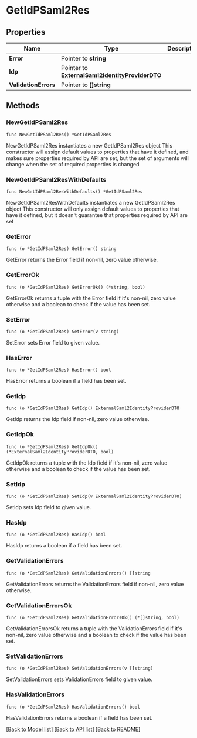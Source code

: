 # GetIdPSaml2Res

## Properties

Name | Type | Description | Notes
------------ | ------------- | ------------- | -------------
**Error** | Pointer to **string** |  | [optional] 
**Idp** | Pointer to [**ExternalSaml2IdentityProviderDTO**](ExternalSaml2IdentityProviderDTO.md) |  | [optional] 
**ValidationErrors** | Pointer to **[]string** |  | [optional] 

## Methods

### NewGetIdPSaml2Res

`func NewGetIdPSaml2Res() *GetIdPSaml2Res`

NewGetIdPSaml2Res instantiates a new GetIdPSaml2Res object
This constructor will assign default values to properties that have it defined,
and makes sure properties required by API are set, but the set of arguments
will change when the set of required properties is changed

### NewGetIdPSaml2ResWithDefaults

`func NewGetIdPSaml2ResWithDefaults() *GetIdPSaml2Res`

NewGetIdPSaml2ResWithDefaults instantiates a new GetIdPSaml2Res object
This constructor will only assign default values to properties that have it defined,
but it doesn't guarantee that properties required by API are set

### GetError

`func (o *GetIdPSaml2Res) GetError() string`

GetError returns the Error field if non-nil, zero value otherwise.

### GetErrorOk

`func (o *GetIdPSaml2Res) GetErrorOk() (*string, bool)`

GetErrorOk returns a tuple with the Error field if it's non-nil, zero value otherwise
and a boolean to check if the value has been set.

### SetError

`func (o *GetIdPSaml2Res) SetError(v string)`

SetError sets Error field to given value.

### HasError

`func (o *GetIdPSaml2Res) HasError() bool`

HasError returns a boolean if a field has been set.

### GetIdp

`func (o *GetIdPSaml2Res) GetIdp() ExternalSaml2IdentityProviderDTO`

GetIdp returns the Idp field if non-nil, zero value otherwise.

### GetIdpOk

`func (o *GetIdPSaml2Res) GetIdpOk() (*ExternalSaml2IdentityProviderDTO, bool)`

GetIdpOk returns a tuple with the Idp field if it's non-nil, zero value otherwise
and a boolean to check if the value has been set.

### SetIdp

`func (o *GetIdPSaml2Res) SetIdp(v ExternalSaml2IdentityProviderDTO)`

SetIdp sets Idp field to given value.

### HasIdp

`func (o *GetIdPSaml2Res) HasIdp() bool`

HasIdp returns a boolean if a field has been set.

### GetValidationErrors

`func (o *GetIdPSaml2Res) GetValidationErrors() []string`

GetValidationErrors returns the ValidationErrors field if non-nil, zero value otherwise.

### GetValidationErrorsOk

`func (o *GetIdPSaml2Res) GetValidationErrorsOk() (*[]string, bool)`

GetValidationErrorsOk returns a tuple with the ValidationErrors field if it's non-nil, zero value otherwise
and a boolean to check if the value has been set.

### SetValidationErrors

`func (o *GetIdPSaml2Res) SetValidationErrors(v []string)`

SetValidationErrors sets ValidationErrors field to given value.

### HasValidationErrors

`func (o *GetIdPSaml2Res) HasValidationErrors() bool`

HasValidationErrors returns a boolean if a field has been set.


[[Back to Model list]](../README.md#documentation-for-models) [[Back to API list]](../README.md#documentation-for-api-endpoints) [[Back to README]](../README.md)


